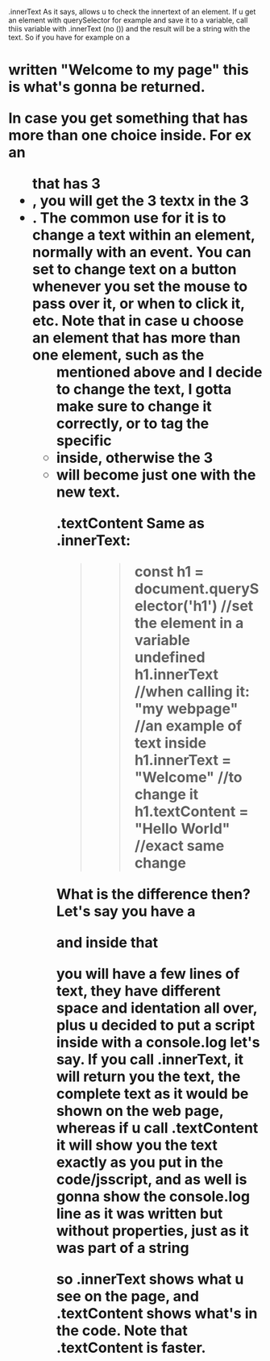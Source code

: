 .innerText
As it says, allows u to check the innertext of an element. If u get an element with querySelector for example and save it to a variable, call thiis variable with .innerText (no ()) and the result will be a string with the text. So if you have for example on a <h1> written "Welcome to my page" this is what's gonna be returned.

In case you get something that has more than one choice inside. For ex an <ul> that has 3 <li>, you will get the 3 textx in the 3 <li>.
The common use for it is to change a text within an element, normally with an event. You can set to change text on a button whenever you set the mouse to pass over it, or when to click it, etc. Note that in case u choose an element that has more than one element, such as the <ul> mentioned above and I decide to change the text, I gotta make sure to change it correctly, or to tag the specific <li> inside, otherwise the 3 <li> will become just one with the new text.

.textContent
Same as .innerText:

>> const h1 = document.querySelector('h1')      //set the element in a variable
>> undefined
>> h1.innerText      //when calling it:
>> "my webpage"     //an example of text inside
>> h1.innerText = "Welcome"     //to change it
>> h1.textContent = "Hello World" //exact same change

What is the difference then?
Let's say you have a <p> and inside that <p> you will have a few lines of text, they have different space and identation all over, plus u decided to put a script inside with a console.log let's say.
If you call .innerText, it will return you the text, the complete text as it would be shown on the web page, whereas if u call .textContent it will show you the text exactly as you put in the code/jsscript, and as well is gonna show the console.log line as it was written but without properties, just as it was part of a string

so .innerText shows what u see on the page, and .textContent shows what's in the code.
Note that .textContent is faster.
 